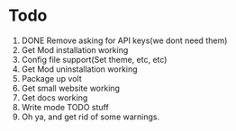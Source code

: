 # Todo

1. DONE Remove asking for API keys(we dont need them)
2. Get Mod installation working
3. Config file support(Set theme, etc, etc)
4. Get Mod uninstallation working
5. Package up volt
6. Get small website working
7. Get docs working
8. Write mode TODO stuff
9. Oh ya, and get rid of some warnings.

